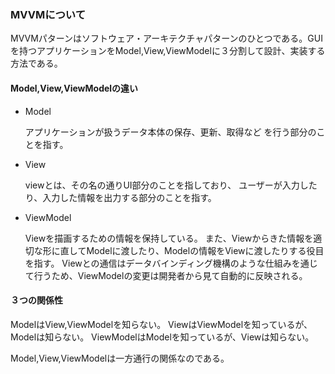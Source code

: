 ### MVVMについて

MVVMパターンはソフトウェア・アーキテクチャパターンのひとつである。GUIを持つアプリケーションをModel,View,ViewModelに３分割して設計、実装する方法である。

#### Model,View,ViewModelの違い

- Model

    アプリケーションが扱うデータ本体の保存、更新、取得など
    を行う部分のことを指す。

- View

    viewとは、その名の通りUI部分のことを指しており、
    ユーザーが入力したり、入力した情報を出力する部分のことを指す。

- ViewModel

    Viewを描画するための情報を保持している。
    また、Viewからきた情報を適切な形に直してModelに渡したり、Modelの情報をViewに渡したりする役目を指す。
    Viewとの通信はデータバインディング機構のような仕組みを通じて行うため、ViewModelの変更は開発者から見て自動的に反映される。

#### ３つの関係性
ModelはView,ViewModelを知らない。
ViewはViewModelを知っているが、Modelは知らない。
ViewModelはModelを知っているが、Viewは知らない。

Model,View,ViewModelは一方通行の関係なのである。
